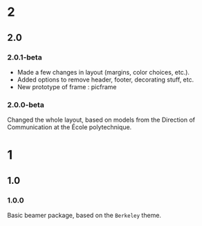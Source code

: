 # 2

## 2.0

### 2.0.1-beta

* Made a few changes in layout (margins, color choices, etc.).
* Added options to remove header, footer, decorating stuff, etc.
* New prototype of frame : picframe

### 2.0.0-beta

Changed the whole layout, based on models from the Direction of Communication at
the École polytechnique.

# 1

## 1.0

### 1.0.0

Basic beamer package, based on the `Berkeley` theme.
